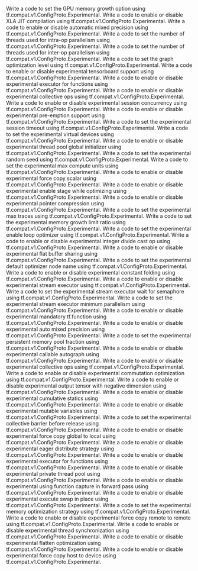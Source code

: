 Write a code to set the GPU memory growth option using tf.compat.v1.ConfigProto.Experimental.
Write a code to enable or disable XLA JIT compilation using tf.compat.v1.ConfigProto.Experimental.
Write a code to enable or disable automatic mixed precision using tf.compat.v1.ConfigProto.Experimental.
Write a code to set the number of threads used for intra-op parallelism using tf.compat.v1.ConfigProto.Experimental.
Write a code to set the number of threads used for inter-op parallelism using tf.compat.v1.ConfigProto.Experimental.
Write a code to set the graph optimization level using tf.compat.v1.ConfigProto.Experimental.
Write a code to enable or disable experimental tensorboard support using tf.compat.v1.ConfigProto.Experimental.
Write a code to enable or disable experimental executor for functions using tf.compat.v1.ConfigProto.Experimental.
Write a code to enable or disable experimental collective ops using tf.compat.v1.ConfigProto.Experimental.
Write a code to enable or disable experimental session concurrency using tf.compat.v1.ConfigProto.Experimental.
Write a code to enable or disable experimental pre-emption support using tf.compat.v1.ConfigProto.Experimental.
Write a code to set the experimental session timeout using tf.compat.v1.ConfigProto.Experimental.
Write a code to set the experimental virtual devices using tf.compat.v1.ConfigProto.Experimental.
Write a code to enable or disable experimental thread pool global initializer using tf.compat.v1.ConfigProto.Experimental.
Write a code to set the experimental random seed using tf.compat.v1.ConfigProto.Experimental.
Write a code to set the experimental max compute units using tf.compat.v1.ConfigProto.Experimental.
Write a code to enable or disable experimental force copy scalar using tf.compat.v1.ConfigProto.Experimental.
Write a code to enable or disable experimental enable stage while optimizing using tf.compat.v1.ConfigProto.Experimental.
Write a code to enable or disable experimental pointer compression using tf.compat.v1.ConfigProto.Experimental.
Write a code to set the experimental max traces using tf.compat.v1.ConfigProto.Experimental.
Write a code to set the experimental memory growth limit ratio using tf.compat.v1.ConfigProto.Experimental.
Write a code to set the experimental enable loop optimizer using tf.compat.v1.ConfigProto.Experimental.
Write a code to enable or disable experimental integer divide cast op using tf.compat.v1.ConfigProto.Experimental.
Write a code to enable or disable experimental flat buffer sharing using tf.compat.v1.ConfigProto.Experimental.
Write a code to set the experimental default optimizer node name using tf.compat.v1.ConfigProto.Experimental.
Write a code to enable or disable experimental constant folding using tf.compat.v1.ConfigProto.Experimental.
Write a code to enable or disable experimental stream executor using tf.compat.v1.ConfigProto.Experimental.
Write a code to set the experimental stream executor wait for semaphore using tf.compat.v1.ConfigProto.Experimental.
Write a code to set the experimental stream executor minimum parallelism using tf.compat.v1.ConfigProto.Experimental.
Write a code to enable or disable experimental mandatory tf.function using tf.compat.v1.ConfigProto.Experimental.
Write a code to enable or disable experimental auto mixed precision using tf.compat.v1.ConfigProto.Experimental.
Write a code to set the experimental persistent memory pool fraction using tf.compat.v1.ConfigProto.Experimental.
Write a code to enable or disable experimental callable autograph using tf.compat.v1.ConfigProto.Experimental.
Write a code to enable or disable experimental collective ops using tf.compat.v1.ConfigProto.Experimental.
Write a code to enable or disable experimental commutation optimization using tf.compat.v1.ConfigProto.Experimental.
Write a code to enable or disable experimental output tensor with negative dimension using tf.compat.v1.ConfigProto.Experimental.
Write a code to enable or disable experimental cumulative statics using tf.compat.v1.ConfigProto.Experimental.
Write a code to enable or disable experimental mutable variables using tf.compat.v1.ConfigProto.Experimental.
Write a code to set the experimental collective barrier before release using tf.compat.v1.ConfigProto.Experimental.
Write a code to enable or disable experimental force copy global to local using tf.compat.v1.ConfigProto.Experimental.
Write a code to enable or disable experimental eager distribute strategy using tf.compat.v1.ConfigProto.Experimental.
Write a code to enable or disable experimental executor for functions using tf.compat.v1.ConfigProto.Experimental.
Write a code to enable or disable experimental private thread pool using tf.compat.v1.ConfigProto.Experimental.
Write a code to enable or disable experimental using function capture in forward pass using tf.compat.v1.ConfigProto.Experimental.
Write a code to enable or disable experimental execute swap in place using tf.compat.v1.ConfigProto.Experimental.
Write a code to set the experimental memory optimization strategy using tf.compat.v1.ConfigProto.Experimental.
Write a code to enable or disable experimental force copy remote to remote using tf.compat.v1.ConfigProto.Experimental.
Write a code to enable or disable experimental thread synchronization using tf.compat.v1.ConfigProto.Experimental.
Write a code to enable or disable experimental flatten optimization using tf.compat.v1.ConfigProto.Experimental.
Write a code to enable or disable experimental force copy host to device using tf.compat.v1.ConfigProto.Experimental.
